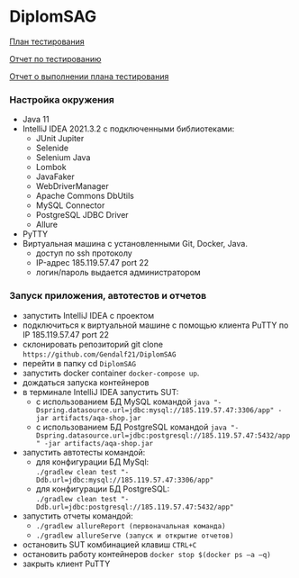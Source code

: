# DiplomSAG

[План тестирования](https://github.com/Gendalf21/DiplomSAG/blob/master/documents/Plan.md)

[Отчет по тестированию](https://github.com/Gendalf21/DiplomSAG/blob/master/documents/Report.md)

[Отчет о выполнении плана тестирования](https://github.com/Gendalf21/DiplomSAG/blob/master/documents/Summary.md)

### Настройка окружения

* Java 11
* IntelliJ IDEA 2021.3.2 с подключенными библиотеками:
  * JUnit Jupiter
  * Selenide 
  * Selenium Java
  * Lombok
  * JavaFaker
  * WebDriverManager 
  * Apache Commons DbUtils
  * MySQL Connector
  * PostgreSQL JDBC Driver
  * Allure
* PyTTY
* Виртуальная машина с установленными Git, Docker, Java. 
  * доступ по ssh протоколу 
  * IP-адрес 185.119.57.47 port 22
  * логин/пароль выдается администратором

### Запуск приложения, автотестов и отчетов

* запустить IntelliJ IDEA с проектом
* подключиться к виртуальной машине с помощью клиента PuTTY по IP 185.119.57.47 port 22
* склонировать репозиторий git clone ```https://github.com/Gendalf21/DiplomSAG```
* перейти в папку cd ```DiplomSAG```
* запустить docker container ```docker-compose up```.
* дождаться запуска контейнеров
* в терминале IntelliJ IDEA запустить SUT:
    - с использованием БД MySQL
      командой ```java "-Dspring.datasource.url=jdbc:mysql://185.119.57.47:3306/app" -jar artifacts/aqa-shop.jar```
    - с использованием БД PostgreSQL
      командой ```java "-Dspring.datasource.url=jdbc:postgresql://185.119.57.47:5432/app" -jar artifacts/aqa-shop.jar```
* запустить автотесты командой:
    - для конфигурации БД MySql:  
      ```./gradlew clean test "-Ddb.url=jdbc:mysql://185.119.57.47:3306/app"```
    - для конфигурации БД PostgreSQL:  
      ```./gradlew clean test "-Ddb.url=jdbc:postgresql://185.119.57.47:5432/app"```
* запустить отчеты командой:
  - ```./gradlew allureReport (первоначальная команда)```
  - ```./gradlew allureServe (запуск и открытие отчетов)```
* остановить SUT комбинацией клавиш ```CTRL+C```
* остановить работу контейнеров ```docker stop $(docker ps –a –q)``` 
* закрыть клиент PuTTY